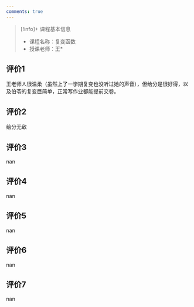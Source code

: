 ```yaml
---
comments: true
---
```


>[!info]+ 课程基本信息
>
> - 课程名称：复变函数
> - 授课老师：王*

## 评价1

王老师人很温柔（虽然上了一学期复变也没听过她的声音），但给分是很好得，以及伯苓的复变巨简单，正常写作业都能提前交卷。
## 评价2

给分无敌
## 评价3

nan
## 评价4

nan
## 评价5

nan
## 评价6

nan
## 评价7

nan
